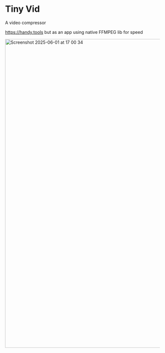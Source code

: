 # Tiny Vid

A video compressor

https://handy.tools but as an app using native FFMPEG lib for speed

<img width="1006" alt="Screenshot 2025-06-01 at 17 00 34" src="https://github.com/user-attachments/assets/f3784df6-e911-41e4-9ee0-24b492fc8570" />

